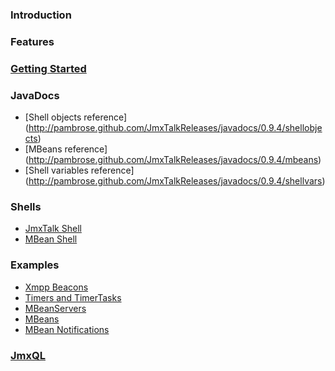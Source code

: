### Introduction

### Features

### [Getting Started](https://github.com/pambrose/JmxTalkReleases/wiki/Getting-Started)

### JavaDocs 
* [Shell objects reference] (http://pambrose.github.com/JmxTalkReleases/javadocs/0.9.4/shellobjects)
* [MBeans reference] (http://pambrose.github.com/JmxTalkReleases/javadocs/0.9.4/mbeans)
* [Shell variables reference] (http://pambrose.github.com/JmxTalkReleases/javadocs/0.9.4/shellvars)

### Shells
* [JmxTalk Shell](https://github.com/pambrose/JmxTalkReleases/wiki/JmxTalk-Shell)
* [MBean Shell](https://github.com/pambrose/JmxTalkReleases/wiki/MBean-Shell)

### Examples

* [Xmpp Beacons](https://github.com/pambrose/JmxTalkReleases/wiki/Beacons)
* [Timers and TimerTasks](https://github.com/pambrose/JmxTalkReleases/wiki/Timers)
* [MBeanServers](https://github.com/pambrose/JmxTalkReleases/wiki/MBeanServers)
* [MBeans](https://github.com/pambrose/JmxTalkReleases/wiki/MBeans)
* [MBean Notifications](https://github.com/pambrose/JmxTalkReleases/wiki/Notifications)

### [JmxQL](https://github.com/pambrose/JmxTalkReleases/wiki/JmxQL)


